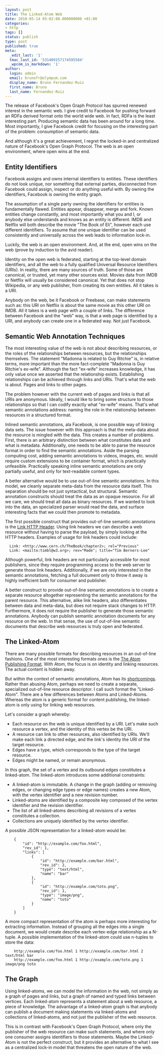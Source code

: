 ```yaml
---
layout: post
title: The Linked-Atom Web
date: 2010-05-14 05:02:08.000000000 +01:00
categories:
- http
tags: []
status: publish
type: post
published: true
meta:
  _edit_last: '1'
  tmac_last_id: '531409157174595584'
  _wpcom_is_markdown: '1'
author:
  login: admin
  email: brunofr@olympum.com
  display_name: Bruno Fernandez-Ruiz
  first_name: Bruno
  last_name: Fernandez-Ruiz
---
```


The release of Facebook's Open Graph Protocol has spurred renewed interest
in the semantic web. I give credit to Facebook for pushing forward an RDFa
derived format onto the world wide web. In fact, RDFa is the least
interesting part. Producing semantic data has been around for a long time.
Most importantly, I give Facebook credit for focusing on the interesting
part of the problem: consumption of semantic data.

<p>And although it's a great achievement, I regret the locked-in and
centralized nature of Facebook's Open Graph Protocol. The web is an open
environment, where open wins at the end.</p>
<h2>Entity Identifiers</h2>
<p>Facebook assigns and owns internal identifiers to entities. These
identifiers do not look unique, nor something that external parties,
disconnected from Facebook could assign, inspect or do anything useful with.
By owning the identifiers, Facebook is owning the entity graph.</p>
<p>The assumption of a single party owning the identifiers for entities is
fundamentally flawed. Entities appear, disappear, merge and fork. Known
entities change constantly, and most importantly what you and I, or anybody
else understands and knows as an entity is different. IMDB and Netflix will
both describe the movie "The Book of Eli", however each use different
identifiers. To assume that one unique identifier can be used consistently
and universally across the web leads to information lock-in.</p>
<p>Luckily, the web is an open environment. And, at the end, open wins on the
web (prove by induction to the avid reader).</p>
<p>Identity on the open web is federated, starting at the top-level domain
identifiers, and all the web to a fully qualified Universal Resource
Identifiers (URIs). In reality, there are many sources of truth. Some of
those are canonical, or trusted, yet many other sources exist. Movies data
from IMDB or Netflix will usually be considered canonical. Yet that does not
stop Wikipedia, or any web publisher, from creating its own entities. All it
takes is a URI.</p>
<p>Anybody on the web, be it Facebook or Freebase, can make statements such as:
this URI on Netflix is about the same movie as this other URI on IMDB. All
it takes is a web page with a couple of links. The difference between
Facebook and the "web" way, is that a web page is identified by a URI, and
anybody can create one in a federated way. Not just Facebook.</p>
<h2>Semantic Web Annotation Techniques</h2>
<p>The most interesting value of the web is not about describing resources, or
the roles of the relationships between resources, but the relationships
themselves. The statement "Madonna is related to Guy Ritchie" is, in
relative terms, more important than the more fact-complete "Madonna is Guy
Ritchie's ex-wife". Although the fact "ex-wife" increases knowledge, it has
only value once we asserted that the relationship exists. Establishing
relationships can be achieved through links and URIs. That's what the web is
about. Pages and links to other pages.</p>
<p>The problem however with the current web of pages and links is that all URIs
are anonymous. Ideally, I would like to bring some structure to those
relationships so that I can codify exactly what "ex-wife" means. That's what
semantic annotations address: naming the role in the relationship between
resources in a structured format.</p>
<p>Inlined semantic annotations, ala Facebook, is one possible way of linking
data sets. The issue however with this approach is that the meta-data about
the resource is mingled with the data. This creates a number of problems.
First, there is an arbitrary distinction between what constitutes data and
what is metadata. Additionally, one needs to be able to parse the resource
format in order to find the semantic annotations. Aside the parsing
computing cost, adding semantic annotations to videos, images, etc. would
require custom extensions to be container format, which is practically
unfeasible. Practically speaking inline semantic annotations are only
partially useful, and only for text-readable content types.</p>
<p>A better alternative would be to use out-of-line semantic annotations. In
this model, we cleanly separate meta-data from the resource data itself.
This separation should be not just syntactical, but structural. Semantic
annotation constructs should treat the data as an opaque resource. For all
we care, we should treat all data as binary resources. If we wanted to look
into the data, an specialized parser would read the data, and surface
interesting facts that we could then promote to metadata.</p>
<p>The first possible construct that provides out-of-line semantic annotations
is the <a href="http://tools.ietf.org/html/draft-nottingham-http-link-header-10">Link HTTP
Header</a>.
Using link headers we can describe a web resource without having to parse
the payload, by simply looking at the HTTP headers. Examples of usage for
link headers could include:</p>
<pre><code>  Link: &lt;http://www.cern.ch/TheBook/chapter2&gt;; rel="Previous"
  Link: &lt;mailto:timbl@w3.org&gt;; rev="Made"; title="Tim Berners-Lee"
</code></pre>
<p>Although powerful, link headers are not particularly accessible for most
publishers, since they require programming access to the web server to
generate those link headers. Additionally, if we are only interested in the
semantic annotations, fetching a full document only to throw it away is
highly inefficient both for consumer and publisher.</p>
<p>A better construct to provide out-of-line semantic annotations is to create
a separate resource altogether representing the semantic annotations for the
parent resource. This alternative, alike link headers, also differentiates
between data and meta-data, but does not require stack changes to HTTP.
Furthermore, it does not require the publisher to generate those semantic
annotations. Anybody can publish semantic annotation documents for any
resource on the web. In that sense, the use of out-of-line semantic
documents that describe web resources is truly open and federated.</p>
<h2>The Linked-Atom</h2>
<p>There are many possible formats for describing resources in an out-of-line
fashions. One of the most interesting formats ones is the <a href="http://www.ietf.org/rfc/rfc4287.txt">The Atom
Publishing Format</a>. With Atom, the
focus is on identity and linking resources. The actual content is hidden
away.</p>
<p>But within the context of semantic annotations, Atom has its
<a href="http://www.olympum.com/future/a-web-linked-by-atoms/">shortcomings</a>. Rather
than abusing Atom, perhaps we need to create a separate, specialized
out-of-line resource descriptor. I call such format the "Linked-Atom". There
are a few differences between Atoms and Linked-Atoms. Whereas the atom is a
generic format for content publishing, the linked-atom is only using for
linking web resources.</p>
<p>Let's consider a graph whereby:</p>
<ul>
<li>Each resource on the web is unique identified by a URI. Let's make such
resource a vertex, and the identity of this vertex be the URI.</li>
<li>A resource can link to other resources, also identified by URIs. We'll
make each link a directed edge, and the link's identity the URI of the
target resource.</li>
<li>Edges have a type, which corresponds to the type of the target resource.</li>
<li>Edges might be named, or remain anonymous.</li>
</ul>
<p>In this graph, the set of a vertex and its outbound edges constitutes a
linked-atom. The linked-atom introduces some additional constraints:</p>
<ul>
<li>A linked-atom is immutable. A change in the graph (adding or removing
edges, or changing edge types or edge names) creates a new Atom, with the
vertex identifier and a new revision number.</li>
<li>Linked-atoms are identified by a composite key composed of the vertex
identifier and the revision identifier.</li>
<li>The list of all linked-atoms describing all revisions of a vertex
constitutes a collection.</li>
<li>Collections are uniquely identified by the vertex identifier.</li>
</ul>
<p>A possible JSON representation for a linked-atom would be:</p>
<pre><code>    {
        "id": "http://example.com/foo.html",
        "rev_id": 1,
        "links": [
            {
                "id": "http://example.com/bar.html",
                "rev_id": 2,
                "type": "text/html",
                "name": "bar" 
            },
            {
                "id": "http://example.com/toto.png",
                "rev_id": 1,
                "type": "image/png",
                "name": "toto" 
            }
        ] 
    }
</code></pre>
<p>A more compact representation of the atom is perhaps more interesting for
extracting information. Instead of grouping all the edges into a single
document, we would create describe each vertex-edge relationship as a
N-tuple. A possible implementation of the linked-atom could use n-tuples to
store the data:</p>
<pre><code>    http://example.com/foo.html 1 http://example.com/bar.html 2 text/html bar
    http://example.com/foo.html 1 http://example.com/toto.png 1 image/png toto
</code></pre>
<h2>The Graph</h2>
<p>Using linked-atoms, we can model the information in the web, not simply as a
graph of pages and links, but a graph of named and typed links between
vertices. Each linked-atom represents a statement about a web resource, a
piece of knowledge. The advantage of a linked-atom graph is that anybody can
publish a document making statements via linked-atoms and collections of
linked-atoms, and not just the publisher of the web resource.</p>
<p>This is in contrast with Facebook's Open Graph Protocol, where only the
publisher of the web resource can make such statements, and where only one
consumer assigns identifiers to those statements. Maybe the Linked-Atom is
not the perfect construct, but it provides an alternative to what I see as a
centralized lock-in model that threatens the open nature of the web.</p>
